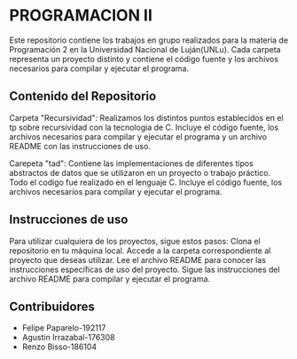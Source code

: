 # PROGRAMACION II

Este repositorio contiene los trabajos en grupo realizados para la materia de Programación 2 en la Universidad Nacional de Luján(UNLu).
Cada carpeta representa un proyecto distinto y contiene el código fuente y los archivos necesarios para compilar y ejecutar el programa.

## Contenido del Repositorio

Carpeta "Recursividad": Realizamos los distintos puntos establecidos en el tp sobre recursividad con la tecnologia de C. Incluye el código fuente, los archivos necesarios para compilar y ejecutar el programa y un archivo README con las instrucciones de uso.

Carepeta "tad": Contiene las implementaciones de diferentes tipos abstractos de datos que se utilizaron en un proyecto o trabajo práctico. Todo el codigo fue realizado en el lenguaje C. Incluye el código fuente, los archivos necesarios para compilar y ejecutar el programa.

## Instrucciones de uso

Para utilizar cualquiera de los proyectos, sigue estos pasos:
Clona el repositorio en tu máquina local.
Accede a la carpeta correspondiente al proyecto que deseas utilizar.
Lee el archivo README para conocer las instrucciones específicas de uso del proyecto.
Sigue las instrucciones del archivo README para compilar y ejecutar el programa.

## Contribuidores

- Felipe Paparelo-192117
- Agustin Irrazabal-176308
- Renzo Bisso-186104
